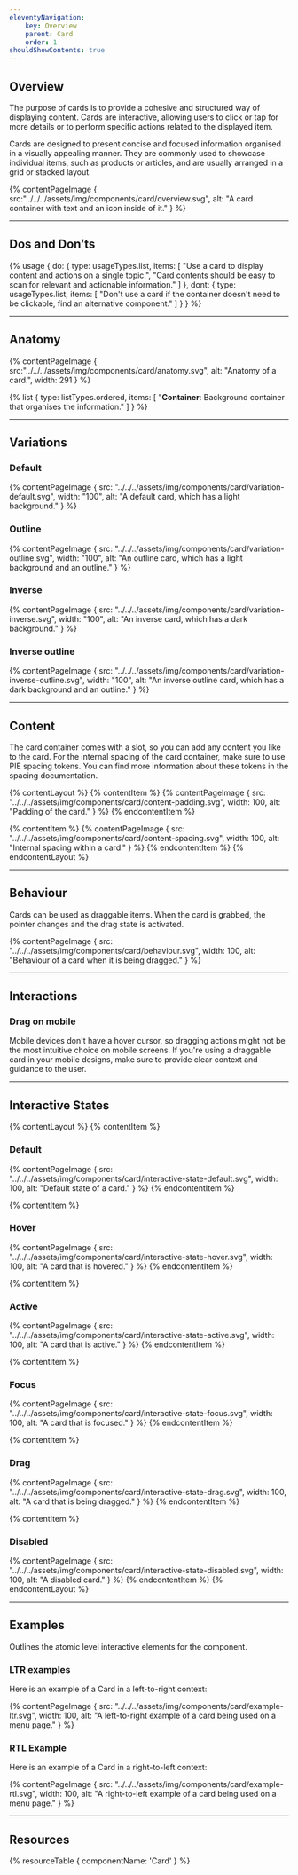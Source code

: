 ```yaml
---
eleventyNavigation:
    key: Overview
    parent: Card
    order: 1
shouldShowContents: true
---
```


## Overview

The purpose of cards is to provide a cohesive and structured way of displaying content. Cards are interactive, allowing users to click or tap for more details or to perform specific actions related to the displayed item.

Cards are designed to present concise and focused information organised in a visually appealing manner. They are commonly used to showcase individual items, such as products or articles, and are usually arranged in a grid or stacked layout.


{% contentPageImage {
    src:"../../../assets/img/components/card/overview.svg",
    alt: "A card container with text and an icon inside of it."
} %}

---

## Dos and Don’ts

{% usage {
    do: {
        type: usageTypes.list,
        items: [
            "Use a card to display content and actions on a single topic.",
            "Card contents should be easy to scan for relevant and actionable information."
        ]
    },
    dont: {
        type: usageTypes.list,
        items: [
            "Don't use a card if the container doesn't need to be clickable, find an alternative component."
        ]
    }
} %}

___

## Anatomy

{% contentPageImage {
    src:"../../../assets/img/components/card/anatomy.svg",
    alt: "Anatomy of a card.",
    width: 291
} %}

{% list {
    type: listTypes.ordered,
    items: [
        "**Container**: Background container that organises the information."
    ]
} %}

---

## Variations

### Default

{% contentPageImage {
    src: "../../../assets/img/components/card/variation-default.svg",
    width: "100",
    alt: "A default card, which has a light background."
} %}

### Outline

{% contentPageImage {
    src: "../../../assets/img/components/card/variation-outline.svg",
    width: "100",
    alt: "An outline card, which has a light background and an outline."
} %}

### Inverse

{% contentPageImage {
    src: "../../../assets/img/components/card/variation-inverse.svg",
    width: "100",
    alt: "An inverse card, which has a dark background."
} %}

### Inverse outline

{% contentPageImage {
    src: "../../../assets/img/components/card/variation-inverse-outline.svg",
    width: "100",
    alt: "An inverse outline card, which has a dark background and an outline."
} %}

---

## Content

The card container comes with a slot, so you can add any content you like to the card. For the internal spacing of the card container, make sure to use PIE spacing tokens. You can find more information about these tokens in the spacing documentation.

{% contentLayout %}
  {% contentItem %}
    {% contentPageImage {
      src: "../../../assets/img/components/card/content-padding.svg",
      width: 100,
      alt: "Padding of the card."
    } %}
  {% endcontentItem %}

  {% contentItem %}
    {% contentPageImage {
      src: "../../../assets/img/components/card/content-spacing.svg",
      width: 100,
      alt: "Internal spacing within a card."
    } %}
  {% endcontentItem %}
{% endcontentLayout %}

---

## Behaviour

Cards can be used as draggable items. When the card is grabbed, the pointer changes and the drag state is activated.

{% contentPageImage {
    src: "../../../assets/img/components/card/behaviour.svg",
    width: 100,
    alt: "Behaviour of a card when it is being dragged."
} %}

---

## Interactions

### Drag on mobile

Mobile devices don't have a hover cursor, so dragging actions might not be the most intuitive choice on mobile screens. If you're using a draggable card in your mobile designs, make sure to provide clear context and guidance to the user.

---

## Interactive States

{% contentLayout %}
  {% contentItem %}
    <h3>Default</h3>
    {% contentPageImage {
      src: "../../../assets/img/components/card/interactive-state-default.svg",
      width: 100,
      alt: "Default state of a card."
    } %}
  {% endcontentItem %}

  {% contentItem %}
    <h3>Hover</h3>
    {% contentPageImage {
      src: "../../../assets/img/components/card/interactive-state-hover.svg",
      width: 100,
      alt: "A card that is hovered."
    } %}
  {% endcontentItem %}

  {% contentItem %}
    <h3>Active</h3>
    {% contentPageImage {
      src: "../../../assets/img/components/card/interactive-state-active.svg",
      width: 100,
      alt: "A card that is active."
    } %}
  {% endcontentItem %}

  {% contentItem %}
    <h3>Focus</h3>
    {% contentPageImage {
      src: "../../../assets/img/components/card/interactive-state-focus.svg",
      width: 100,
      alt: "A card that is focused."
    } %}
  {% endcontentItem %}

  {% contentItem %}
    <h3>Drag</h3>
    {% contentPageImage {
      src: "../../../assets/img/components/card/interactive-state-drag.svg",
      width: 100,
      alt: "A card that is being dragged."
    } %}
  {% endcontentItem %}

  {% contentItem %}
    <h3>Disabled</h3>
    {% contentPageImage {
      src: "../../../assets/img/components/card/interactive-state-disabled.svg",
      width: 100,
      alt: "A disabled card."
    } %}
  {% endcontentItem %}
{% endcontentLayout %}

---

## Examples

Outlines the atomic level interactive elements for the component.

### LTR examples

Here is an example of a Card in a left-to-right context:

{% contentPageImage {
    src: "../../../assets/img/components/card/example-ltr.svg",
    width: 100,
    alt: "A left-to-right example of a card being used on a menu page."
} %}

### RTL Example

Here is an example of a Card in a right-to-left context:

{% contentPageImage {
    src: "../../../assets/img/components/card/example-rtl.svg",
    width: 100,
    alt: "A right-to-left example of a card being used on a menu page."
} %}

---

## Resources

{% resourceTable {
componentName: 'Card'
} %}
